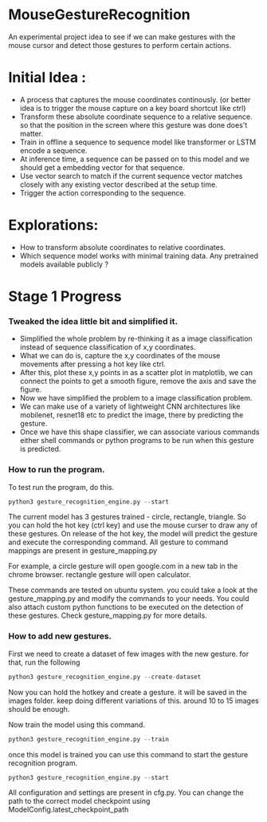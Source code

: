 # MouseGestureRecognition
An experimental project idea to see if we can make gestures with the mouse cursor and detect those gestures to perform certain actions.



# Initial Idea : 
* A process that captures the mouse coordinates continously. (or better idea is to trigger the mouse capture on a key board shortcut like ctrl)
* Transform these absolute coordinate sequence to a relative sequence. so that the position in the screen where this gesture was done does't matter. 
* Train in offline a sequence to sequence model like transformer or LSTM encode a sequence. 
* At inference time, a sequence can be passed on to this model and we should get a embedding vector for that sequence. 
* Use vector search to match if the current sequence vector matches closely with any existing vector described at the setup time. 
* Trigger the action corresponding to the sequence. 


# Explorations: 
* How to transform absolute coordinates to relative coordinates. 
* Which sequence model works with minimal training data. Any pretrained models available publicly ?



# Stage 1 Progress
### Tweaked the idea little bit and simplified it. 
* Simplified the whole problem by re-thinking it as a image classification instead of sequence classification of x,y coordinates.
* What we can do is, capture the x,y coordinates of the mouse movements after pressing a hot key like ctrl. 
* After this, plot these x,y points in as a scatter plot in matplotlib, we can connect the points to get a smooth figure, remove the axis and save the figure. 
* Now we have simplified the problem to a image classification problem. 
* We can make use of a variety of lightweight CNN architectures like mobilenet, resnet18 etc to predict the image, there by predicting the gesture.
* Once we have this shape classifier, we can associate various commands either shell commands or python programs to be run when this gesture is predicted. 


### How to run the program. 
To test run the program, do this.
```py
python3 gesture_recognition_engine.py --start
```

The current model has 3 gestures trained - circle, rectangle, triangle. 
So you can hold the hot key (ctrl key) and use the mouse curser to draw any of these gestures. 
On release of the hot key, the model will predict the gesture and execute the corresponding command. 
All gesture to command mappings are present in gesture_mapping.py

For example, a circle gesture will open google.com in a new tab in the chrome browser. 
rectangle gesture will open calculator.

These commands are tested on ubuntu system. you could take a look at the gesture_mapping.py and modify the commands to your needs. 
You could also attach custom python functions to be executed on the detection of these gestures. Check gesture_mapping.py for more details.


### How to add new gestures. 

First we need to create a dataset of few images with the new gesture. 
for that, run the following

```py
python3 gesture_recognition_engine.py --create-dataset
```

Now you can hold the hotkey and create a gesture. it will be saved in the images folder. 
keep doing different variations of this. around 10 to 15 images should be enough. 

Now train the model using this command. 
```py
python3 gesture_recognition_engine.py --train
```

once this model is trained you can use this command to start the gesture recognition program. 

```py
python3 gesture_recognition_engine.py --start
```

All configuration and settings are present in cfg.py. You can change the path to the correct model checkpoint 
using ModelConfig.latest_checkpoint_path